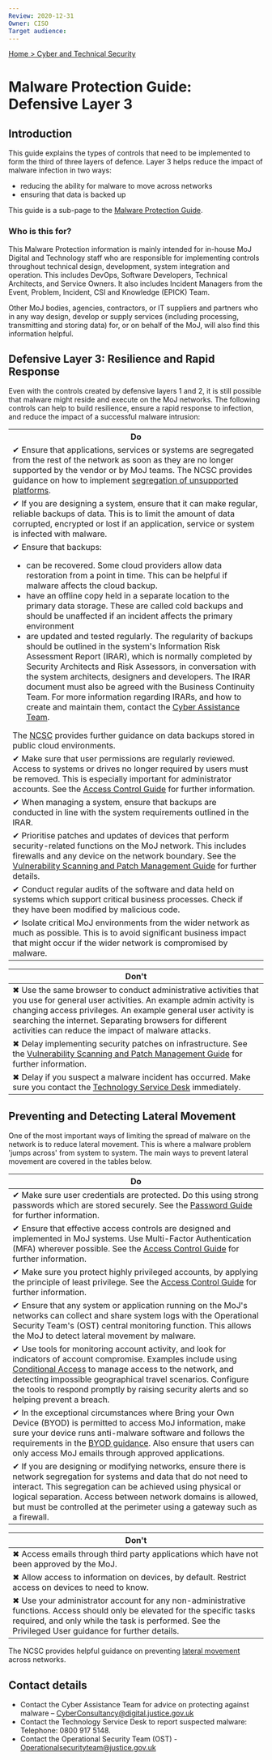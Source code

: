 ```yaml
---
Review: 2020-12-31
Owner: CISO
Target audience:
---
```


[Home > Cyber and Technical Security](home-security-policies-guides.md)

# Malware Protection Guide: Defensive Layer 3

## Introduction

This guide explains the types of controls that need to be implemented to form the third of three layers of defence. Layer 3 helps reduce the impact of malware infection in two ways:

- reducing the ability for malware to move across networks
- ensuring that data is backed up

This guide is a sub-page to the [Malware Protection Guide](malware-protection-guide-introduction.md).

### Who is this for?

This Malware Protection information is mainly intended for in-house MoJ Digital and Technology staff who are responsible for implementing controls throughout technical design, development, system integration and operation. This includes DevOps, Software Developers, Technical Architects, and Service Owners. It also includes Incident Managers from the Event, Problem, Incident, CSI and Knowledge (EPICK) Team.

Other MoJ bodies, agencies, contractors, or IT suppliers and partners who in any way design, develop or supply services (including processing, transmitting and storing data) for, or on behalf of the MoJ, will also find this information helpful.

## Defensive Layer 3: Resilience and Rapid Response

Even with the controls created by defensive layers 1 and 2, it is still possible that malware might reside and execute on the MoJ networks. The following controls can help to build resilience, ensure a rapid response to infection, and reduce the impact of a successful malware intrusion:

<table>
<tr><th>Do</th></tr>
<tr><td>✔ Ensure that applications, services or systems are segregated from the rest of the network as soon as they are no longer supported by the vendor or by MoJ teams. The NCSC provides guidance on how to implement <a href="https://www.ncsc.gov.uk/guidance/obsolete-platforms-security-guidance">segregation of unsupported platforms</a>.</td></tr>
<tr><td>✔ If you are designing a system, ensure that it can make regular, reliable backups of data. This is to limit the amount of data corrupted, encrypted or lost if an application, service or system is infected with malware.</td></tr>
<tr><td>✔ Ensure that backups:<ul>
<li>can be recovered. Some cloud providers allow data restoration from a point in time. This can be helpful if malware affects the cloud backup.</li>
<li>have an offline copy held in a separate location to the primary data storage. These are called cold backups and should be unaffected if an incident affects the primary environment</li>
<li>are updated and tested regularly. The regularity of backups should be outlined in the system's Information Risk Assessment Report (IRAR), which is normally completed by Security Architects and Risk Assessors, in conversation with the system architects, designers and developers. The IRAR document must also be agreed with the Business Continuity Team. For more information regarding IRARs, and how to create and maintain them, contact the <a href="#contact-details">Cyber Assistance Team</a>.</li></ul>
The <a href="https://www.ncsc.gov.uk/blog-post/offline-backups-in-an-online-world">NCSC</a> provides further guidance on data backups stored in public cloud environments.</td></tr>
<tr><td>✔ Make sure that user permissions are regularly reviewed. Access to systems or drives no longer required by users must be removed. This is especially important for administrator accounts. See the <a href="../access-control-guide/">Access Control Guide</a> for further information.</td></tr>
<tr><td>✔ When managing a system, ensure that backups are conducted in line with the system requirements outlined in the IRAR.</td></tr>
<tr><td>✔ Prioritise patches and updates of devices that perform security-related functions on the MoJ network. This includes firewalls and any device on the network boundary. See the <a href="../vulnerability-scanning-and-patch-management-guide/">Vulnerability Scanning and Patch Management Guide</a> for further details.</td></tr>
<tr><td>✔ Conduct regular audits of the software and data held on systems which support critical business processes. Check if they have been modified by malicious code.</td></tr>
<tr><td>✔ Isolate critical MoJ environments from the wider network as much as possible. This is to avoid significant business impact that might occur if the wider network is compromised by malware.</td></tr>
</table>

| Don't |
|---|
| ✖ Use the same browser to conduct administrative activities that you use for general user activities. An example admin activity is changing access privileges. An example general user activity is searching the internet. Separating browsers for different activities can reduce the impact of malware attacks. |
| ✖ Delay implementing security patches on infrastructure. See the [Vulnerability Scanning and Patch Management Guide](../vulnerability-scanning-and-patch-management-guide/) for further information. |
| ✖ Delay if you suspect a malware incident has occurred. Make sure you contact the [Technology Service Desk](#contact-details) immediately.|

## Preventing and Detecting Lateral Movement

One of the most important ways of limiting the spread of malware on the network is to reduce lateral movement. This is where a malware problem 'jumps across' from system to system. The main ways to prevent lateral movement are covered in the tables below.

| Do |
|--- |
| ✔ Make sure user credentials are protected. Do this using strong passwords which are stored securely. See the [Password Guide](../password-management-guide/) for further information. |
| ✔ Ensure that effective access controls are designed and implemented in MoJ systems. Use Multi-Factor Authentication (MFA) wherever possible. See the [Access Control Guide](../access-control-guide/) for further information. |
| ✔ Make sure you protect highly privileged accounts, by applying the principle of least privilege. See the [Access Control Guide](../access-control-guide/) for further information. |
| ✔ Ensure that any system or application running on the MoJ's networks can collect and share system logs with the Operational Security Team's (OST) central monitoring function. This allows the MoJ to detect lateral movement by malware. |
| ✔ Use tools for monitoring account activity, and look for indicators of account compromise. Examples include using [Conditional Access](https://en.wikipedia.org/wiki/Conditional_access) to manage access to the network, and detecting impossible geographical travel scenarios. Configure the tools to respond promptly by raising security alerts and so helping prevent a breach.|
| ✔ In the exceptional circumstances where Bring your Own Device (BYOD) is permitted to access MoJ information, make sure your device runs anti-malware software and follows the requirements in the [BYOD guidance](https://ministryofjustice.github.io/security-guidance/policies/personal-devices/#security-guidance-for-using-a-personal-device). Also ensure that users can only access MoJ emails through approved applications. |
| ✔ If you are designing or modifying networks, ensure there is network segregation for systems and data that do not need to interact. This segregation can be achieved using physical or logical separation. Access between network domains is allowed, but must be controlled at the perimeter using a gateway such as a firewall. |

| Don't |
|---|
| ✖ Access emails through third party applications which have not been approved by the MoJ. |
| ✖ Allow access to information on devices, by default. Restrict access on devices to need to know. |
| ✖ Use your administrator account for any non-administrative functions. Access should only be elevated for the specific tasks required, and only while the task is performed. See the Privileged User guidance for further details. |

The NCSC provides helpful guidance on preventing [lateral movement](https://www.ncsc.gov.uk/guidance/preventing-lateral-movement) across networks.

## Contact details

* Contact the Cyber Assistance Team for advice on protecting against malware – [CyberConsultancy@digital.justice.gov.uk](mailto:CyberConsultancy@digital.justice.gov.uk)
* Contact the Technology Service Desk to report suspected malware:<br/>Telephone: 0800 917 5148.
* Contact the Operational Security Team (OST) - [Operationalsecurityteam@justice.gov.uk](mailto:Operationalsecurityteam@justice.gov.uk)
